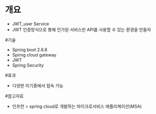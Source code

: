 # 개요
 - JWT_user Service 
 - JWT 인증방식으로 통해 인가된 서비스만 API를 사용할 수 있는 환경을 만들자
 
#기술
 - Spring boot 2.6.8
 - Spirng cloud gateway 
 - JWT
 - Spring Security

#효과
 - 다양한 이기종에서 접속 가능

#참고자료
 - 인프런 >  spring cloud로 개발하는 마이크로서비스 애플리케이션(MSA)
